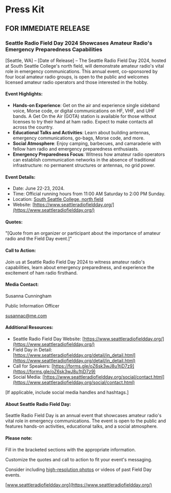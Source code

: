 # Press Kit

## FOR IMMEDIATE RELEASE


### Seattle Radio Field Day 2024 Showcases Amateur Radio's Emergency Preparedness Capabilities

[Seattle, WA] – [Date of Release] – The Seattle Radio Field Day 2024, hosted at South Seattle College's north field, will demonstrate amateur radio's vital role in emergency communications. This annual event, co-sponsored by four local amateur radio groups, is open to the public and welcomes licensed amateur radio operators and those interested in the hobby.


#### Event Highlights:

- **Hands-on Experience**: Get on the air and experience single sideband voice, Morse code, or digital communications on HF, VHF, and UHF bands. A Get On the Air (GOTA) station is available for those without licenses to try their hand at ham radio. Expect to make contacts all across the country.
- **Educational Talks and Activities**: Learn about building antennas, emergency communications, go-bags, Morse code, and more.
- **Social Atmosphere**: Enjoy camping, barbecues, and camaraderie with fellow ham radio and emergency preparedness enthusiasts.
- **Emergency Preparedness Focus**: Witness how amateur radio operators can establish communication networks in the absence of traditional infrastructure: no permanent structures or antennas, no grid power.


#### Event Details:

- Date: June 22-23, 2024.
- Time: Official running hours from 11:00 AM Saturday to 2:00 PM Sunday.
- Location: [South Seattle College, north field](https://www.google.com/maps/place/47%C2%B033'00.7%22N+122%C2%B021'12.4%22W/@47.5501985,-122.3543562,377m/data=!3m2!1e3!4b1!4m6!3m5!1s0x0:0xf42750fd596c3bec!7e2!8m2!3d47.5501969!4d-122.3534362)
- Website: [https://www.seattleradiofieldday.org/](https://www.seattleradiofieldday.org/)


#### Quotes:

"[Quote from an organizer or participant about the importance of amateur radio and the Field Day event.]"


#### Call to Action:

Join us at Seattle Radio Field Day 2024 to witness amateur radio's capabilities, learn about emergency preparedness, and experience the excitement of ham radio firsthand.


#### Media Contact:

Susanna Cunningham

Public Information Officer

[susannac@me.com](mailto:susannac@me.com)


#### Additional Resources:

- Seattle Radio Field Day Website: [https://www.seattleradiofieldday.org/](https://www.seattleradiofieldday.org/)
- Field Day in Detail: [https://www.seattleradiofieldday.org/detail/in_detail.html](https://www.seattleradiofieldday.org/detail/in_detail.html)
- Call for Speakers: [https://forms.gle/oZ6sk3wJ8u1tjD7z9](https://forms.gle/oZ6sk3wJ8u1tjD7z9)
- Social Media: [https://www.seattleradiofieldday.org/social/contact.html](https://www.seattleradiofieldday.org/social/contact.html)

[If applicable, include social media handles and hashtags.]


#### About Seattle Radio Field Day:

Seattle Radio Field Day is an annual event that showcases amateur radio's vital role in emergency communications. The event is open to the public and features hands-on activities, educational talks, and a social atmosphere.

#### Please note:

Fill in the bracketed sections with the appropriate information.

Customize the quotes and call to action to fit your event's messaging.

Consider including [high-resolution photos](https://www.seattleradiofieldday.org/social/photos.html) or videos of past Field Day events.

[www.seattleradiofieldday.org](https://www.seattleradiofieldday.org/)